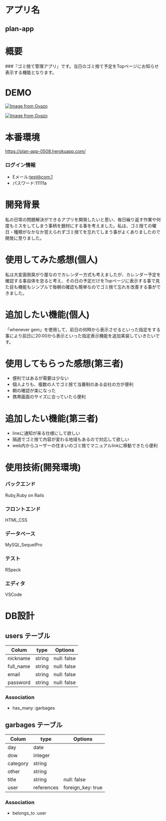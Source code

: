 # アプリ名
## plan-app

# 概要
###『ゴミ捨て管理アプリ』です。当日のゴミ捨て予定をTopページにお知らせ表示する機能となります。

# DEMO
[![Image from Gyazo](https://i.gyazo.com/ea264073ed7740270ebc57574d88fa77.gif)](https://gyazo.com/ea264073ed7740270ebc57574d88fa77)

[![Image from Gyazo](https://i.gyazo.com/2292b5a11062ad0a339d83940c4b1077.gif)](https://gyazo.com/2292b5a11062ad0a339d83940c4b1077)

# 本番環境
https://plan-app-0508.herokuapp.com/
### ログイン情報
- Eメール:test@com.1
- パスワード:11111a

# 開発背景
私の日常の問題解決ができるアプリを開発したいと思い、毎日繰り返す作業や何度もミスをしてしまう事柄を題材にする事を考えました。私は、ゴミ捨ての曜日・種類がなかなか覚えられずゴミ捨てを忘れてしまう事がよくありましたので開発に至りました。

# 使用してみた感想(個人)
私は大変面倒臭がり屋なのでカレンダー方式も考えましたが、カレンダー予定を確認する事自体を怠ると考え、その日の予定だけをTopページに表示する事で見た目も機能もシンプルで毎朝の確認も簡単なのでゴミ捨て忘れを改善する事ができました。

# 追加したい機能(個人)
「whenever gem」を使用して、前日の何時から表示させるといった指定をする事により前日に20:00から表示といった指定表示機能を追加実装していきたいです。

# 使用してもらった感想(第三者)
- 便利ではあるが需要は少ない
- 個人よりも、複数の人でゴミ捨て当番制のある会社の方が便利
- 朝の確認が楽になった
- 携帯画面のサイズに合っていたら便利

# 追加したい機能(第三者)
- lineに通知が来る仕様にして欲しい
- 隔週でゴミ捨て内容が変わる地域もあるので対応して欲しい
- web内からユーザーの住まいのゴミ捨てマニュアルlinkに移動できたら便利

# 使用技術(開発環境)
### バックエンド
Ruby,Ruby on Rails
### フロントエンド
HTML,CSS
### データベース
MySQL,SequelPro
### テスト
RSpeck
### エディタ
VSCode

# DB設計

## users テーブル

| Colum           | type      | Options     |
| --------------  | ------    | ----------- |
| nickname        | string    | null: false |
| full_name       | string    | null: false |
| email           | string    | null: false |
| password        | string    | null: false |

### Association

- has_many :garbages


## garbages テーブル

| Colum           | type       | Options           |
| --------------  | ------     | -----------       |
| day             | date       |                   |
| dow             | integer    |                   |
| category        | string     |                   |
| other           | string     |                   |
| title           | string     | null: false       |
| user            | references | foreign_key: true |
### Association

- belongs_to :user

